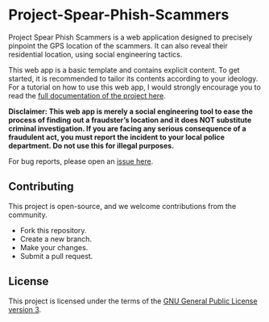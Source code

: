 # Project-Spear-Phish-Scammers
Project Spear Phish Scammers is a web application designed to precisely pinpoint the GPS location of the scammers. It can also reveal their residential location, using social engineering tactics.

This web app is a basic template and contains explicit content. To get started, it is recommended to tailor its contents according to your ideology.
For a tutorial on how to use this web app, I would strongly encourage you to read the [full documentation of the project here](https://github.com/Wreckster00/Project-Spear-Phish-Scammers/wiki).

**Disclaimer: This web app is merely a social engineering tool to ease the process of finding out a fraudster’s location and it does NOT substitute criminal investigation. If you are facing any serious consequence of a fraudulent act, you must report the incident to your local police department. Do not use this for illegal purposes.**

For bug reports, please open an [issue here](https://github.com/Wreckster00/Project-Spear-Phish-Scammers/issues).
## Contributing
This project is open-source, and we welcome contributions from the community.
- Fork this repository.
- Create a new branch.
- Make your changes.
- Submit a pull request.
## License
This project is licensed under the terms of the [GNU General Public License version 3](https://www.gnu.org/licenses/gpl-3.0).
